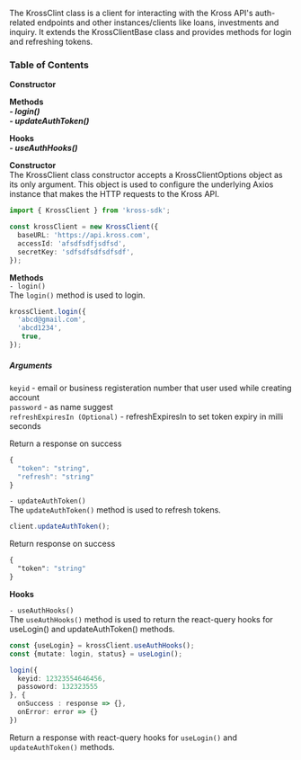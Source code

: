 The KrossClint class is a client for interacting with the Kross API's auth-related endpoints and other instances/clients like loans, investments and inquiry. It extends the KrossClientBase class and provides methods for login and refreshing tokens.

### Table of Contents
**Constructor** <br/>

**Methods** <br/>
***- login()*** <br/>
***- updateAuthToken()*** <br/>

**Hooks** <br/>
***- useAuthHooks()***

**Constructor** <br/>
The KrossClient class constructor accepts a KrossClientOptions object as its only argument. This object is used to configure the underlying Axios instance that makes the HTTP requests to the Kross API.
```ts
import { KrossClient } from 'kross-sdk';

const krossClient = new KrossClient({
  baseURL: 'https://api.kross.com',
  accessId: 'afsdfsdfjsdfsd',
  secretKey: 'sdfsdfsdfsdfsdf',
});
```
**Methods** <br/>
`- login()` <br/>
The `login()` method is used to login.
```ts
krossClient.login({
  'abcd@gmail.com',
  'abcd1234',
   true,
});
```
##### Arguments <br/>
`keyid` - email or business registeration number that user used while creating account <br/>
`password` - as name suggest <br />
`refreshExpiresIn (Optional)` - refreshExpiresIn to set token expiry in milli seconds <br/>

Return a response on success

```ts
{
  "token": "string",
  "refresh": "string"
}
```
`- updateAuthToken()` <br/>
The `updateAuthToken()` method is used to refresh tokens.

```ts
client.updateAuthToken();
```

Return response on success

```css
{
  "token": "string"
}
```

**Hooks** <br/>


`- useAuthHooks()` <br />
The `useAuthHooks()` method is used to return the react-query hooks for useLogin() and updateAuthToken() methods.

```ts
const {useLogin} = krossClient.useAuthHooks();
const {mutate: login, status} = useLogin();

login({
  keyid: 12323554646456,
  passoword: 132323555
}, {
  onSuccess : response => {},
  onError: error => {}
})


```
Return a response with react-query hooks for `useLogin()` and `updateAuthToken()` methods.